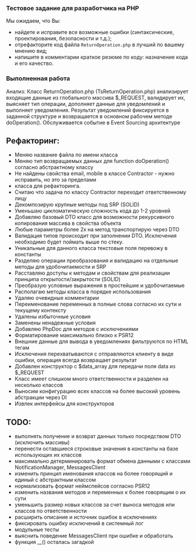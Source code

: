 ### Тестовое задание для разработчика на PHP
Мы ожидаем, что Вы:
* найдете и исправите все возможные ошибки (синтаксические, проектирования, безопасности и т.д.);
* отрефакторите код файла `ReturnOperation.php` в лучший по вашему мнению вид;
* напишите в комментарии краткое резюме по коду: назначение кода и его качество.

### Выполненная работа
Анализ: Класс ReturnOperation.php (TsReturnOperation.php) анализирует входящие данные из глобального массива $_REQUEST, валидирует их, выясняет тип операции, дополняет данные для уведомлений и выполняет уведомления. Результат уведомлений фиксируется в заданной структуре и возвращается в основном рабочем методе doOperation(). Обслуживается событие в Event Sourcing архитектуре

## Рефакторинг:
 * Меняю название файла по имени класса
 * Меняю тип возвращаемых данных для function doOperation() согласно абстрактному классу
 * Не найдены свойства email, mobile в классе Contractor - нужно исправить, но это за пределами
 * класса для рефакторинга.
 * Считаю что задача по классу Contractor переходит ответственному лицу
 * Декомпозирую крупные методы под SRP (SOLID)
 * Уменьшаю цикломатическую сложность кода до 1-2 уровней
 * Добавляю базовый DTO класс для возможности рекурсивного копирования массива в свойства объекта
 * Любые параметры более 2х на метод транспортирую через DTO
 * Валидация типов происходит при заполнении DTO. Исключения необходимо будет поймать выше по стеку.
 * Уникальные для данного класса текстовые поля перевожу в константы
 * Разделяю операции преобразования и валидацию на отдельные методы для удобочитаемости и SRP
 * Расставляю доступы к методам и свойствам для реализации принципа открытости/закрытости (SOLID)
 * Преобразую условные выражения в простейшие и удобочитаемые
 * Располагаю методы класса в порядке использования
 * Удаляю очевидные комментарии
 * Переименование переменных в полные слова согласно их сути и текущему контексту
 * Удалены избыточные условия
 * Заменены ненадежные условия
 * Добавляю PhpDoc для методов с исключениями
 * Форматирование максимально близко к PSR12
 * Внешние данные для вывода в уведомлениях фильтруются по HTML тегам
 * Исключения перехватываются с отправляются клиенту в виде ошибки, операция всегда возвращает результат
 * Добавлен конструктор с $data_array для передачи поля data из $_REQUEST
 * Класс имеет слишком много ответственности и разделен на несколько классов
 * Выносим конфигурацию всех классов на более высокий уровень абстракции через DI
 * Извлек интерфейсы для конструкторов
 
## TODO:
 * выполнять получение и возврат данных только посредством DTO (исключить массивы)
 * перенести оставшиеся строковые значения в константы на базе использующих их классов
 * максимально детерминировать формат обмена данными с классами NotificationManager, MessagesClient
 * изменить принцип именования классов на более говорящий и единый с абстрактным классом
 * нормализовать формат неймспейсов согласно PSR12
 * изменить названия методов и переменных к более говорящим о их сути
 * уменьшить размер новых классов за счет выноса методов или классов по ответственности
 * расширить описание и источник ошибок в исключениях
 * фиксировать ошибку исключений в системный лог
 * модульные тесты
 * выяснить поведение MessagesClient при ошибке и обработать
 * функция __() осталась загадкой
   
